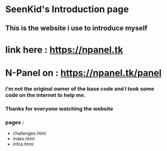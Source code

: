 # SeenKid's Introduction page

## This is the website i use to introduce myself
# link here : https://npanel.tk
# N-Panel on : https://npanel.tk/panel

### i'm not the original owner of the base code and I took some code on the internet to help me. 
### Thanks for everyone watching the website

### pages :
 - challenges.html
 - index.html
 - infos.html
